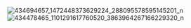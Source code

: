 ![434694657_1472448373629224_288095578595145201_n](https://github.com/Danny0420949/ec2024/assets/162286602/5c7dc358-c9db-4dac-a9de-3ab1e8d298a6)
![434478465_1101291617760520_3863964267166229320_n](https://github.com/Danny0420949/ec2024/assets/162286602/7168f827-989c-4941-a95c-a8f2794bfb25)
